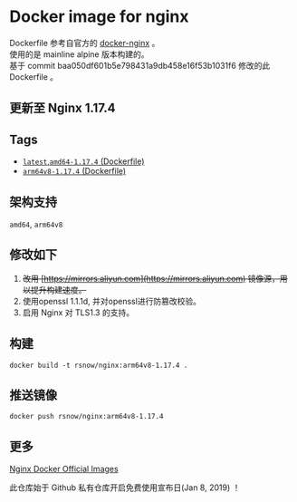 # Docker image for nginx

Dockerfile 参考自官方的 [docker-nginx](https://github.com/nginxinc/docker-nginx/tree/master/mainline/alpine) 。  
使用的是 mainline alpine 版本构建的。  
基于 commit baa050df601b5e798431a9db458e16f53b1031f6 修改的此 Dockerfile 。

## 更新至 Nginx 1.17.4

## Tags

* [`latest`,`amd64-1.17.4` (Dockerfile)](https://github.com/Ran-snow/docker-nginx/blob/master/Dockerfile)
* [`arm64v8-1.17.4` (Dockerfile)](https://github.com/Ran-snow/docker-nginx/blob/master/Dockerfile)

## 架构支持

`amd64`, `arm64v8`

## 修改如下
1. ~~改用 [https://mirrors.aliyun.com](https://mirrors.aliyun.com) 镜像源，用以提升构建速度。~~
2. 使用openssl 1.1.1d, 并对openssl进行防篡改校验。
3. 启用 Nginx 对 TLS1.3 的支持。

## 构建

```
docker build -t rsnow/nginx:arm64v8-1.17.4 .
```

## 推送镜像

```
docker push rsnow/nginx:arm64v8-1.17.4
```

## 更多

[Nginx Docker Official Images](https://hub.docker.com/_/nginx)

此仓库始于 Github 私有仓库开启免费使用宣布日(Jan 8, 2019) ！